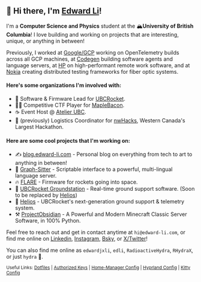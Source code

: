 ## 👋 Hi there, I'm [Edward Li](https://www.edward-li.com/)!

I'm a **Computer Science and Physics** student at the 🏔**University of British Columbia**! I love building and working on projects that are interesting, unique, or anything in between! 

Previously, I worked at [Google/GCP](https://cloud.google.com/) working on OpenTelemetry builds across all GCP machines, at [Codegen](https://www.codegen.com/) building software agents and language servers, at [HP](https://www.hp.com/) on high-performant remote work software, and at [Nokia](https://www.nokia.com/) creating distributed testing frameworks for fiber optic systems.

#### Here's some organizations I'm involved with:
- 🚀 Software & Firmware Lead for [UBCRocket](https://www.ubcrocket.com/).
- 👨‍💻 Competitive CTF Player for [MapleBacon](https://maplebacon.org/).
- ☕ Event Host @ [Atelier UBC](https://www.atelier.ac/).
- 🌌 (previously) Logistics Coordinator for [nwHacks](https://nwhacks.io/), Western Canada's Largest Hackathon.

#### Here are some cool projects that I'm working on:
- ✍️ [blog.edward-li.com](https://blog.edward-li.com/) - Personal blog on everything from tech to art to anything in between!
- 🌲 [Graph-Sitter](https://github.com/codegen-sh/graph-sitter) - Scriptable interface to a powerful, multi-lingual language server.
- 🔥 [FLARE](https://github.com/UBC-Rocket/FLARE) - Firmware for rockets going into space.
- 📡 [UBCRocket Groundstation](https://github.com/UBC-Rocket/UBCRocketGroundStation) - Real-time ground support software. (Soon to be replaced by [Helios](https://github.com/UBC-Rocket/Helios))
- 🌇 [Helios](https://github.com/UBC-Rocket/Helios) - UBCRocket's next-generation ground support & telemetry system.
- ⚒ [ProjectObsidian](https://github.com/EdwardJXLi/ProjectObsidian) - A Powerful and Modern Minecraft Classic Server Software, in 100% Python.

Feel free to reach out and get in contact anytime at `hi@edward-li.com`, or find me online on [Linkedin](https://www.linkedin.com/in/edwardjxli/), [Instagram](https://www.instagram.com/edwardjxli/), [Bsky](https://bsky.app/profile/edward-li.com), or [X/Twitter](https://twitter.com/edwardjxli/)! 

You can also find me online as `edwardjxli`, `edli`, `RadioactiveHydra`, `RHydraX`, or just `hydra` 🐲.

<sub>Useful Links: [Dotfiles](https://github.com/EdwardJXLi/dotfiles) | [Authorized Keys](https://github.com/EdwardJXLi/authorized_keys) | [Home-Manager Config](https://github.com/EdwardJXLi/home-manager) | [Hyprland Config](https://github.com/EdwardJXLi/hypr-config) | [Kitty Config](https://github.com/EdwardJXLi/kitty-config)</sub>
